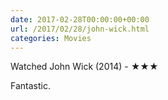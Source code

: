 ```yaml
---
date: 2017-02-28T00:00:00+00:00
url: /2017/02/28/john-wick.html
categories: Movies
---
```

Watched John Wick (2014) - ★★★

Fantastic.


